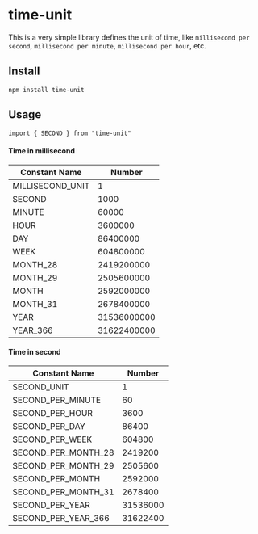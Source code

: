 # time-unit

This is a very simple library defines the unit of time, like `millisecond per second`, `millisecond per minute`, `millisecond per hour`, etc.

## Install

`npm install time-unit`

## Usage

`import { SECOND } from "time-unit"`

#### Time in millisecond

| Constant Name                     | Number                  |
|-----------------------------------|-------------------------|
| MILLISECOND_UNIT                  | 1                       |
| SECOND                            | 1000                    |
| MINUTE                            | 60000                   |
| HOUR                              | 3600000                 |
| DAY                               | 86400000                |
| WEEK                              | 604800000               |
| MONTH_28                          | 2419200000              |
| MONTH_29                          | 2505600000              |
| MONTH                             | 2592000000              |
| MONTH_31                          | 2678400000              |
| YEAR                              | 31536000000             |
| YEAR_366                          | 31622400000             |

#### Time in second

| Constant Name                     | Number                  |
|-----------------------------------|-------------------------|
| SECOND_UNIT                       | 1                       |
| SECOND_PER_MINUTE                 | 60                      |
| SECOND_PER_HOUR                   | 3600                    |
| SECOND_PER_DAY                    | 86400                   |
| SECOND_PER_WEEK                   | 604800                  |
| SECOND_PER_MONTH_28               | 2419200                 |
| SECOND_PER_MONTH_29               | 2505600                 |
| SECOND_PER_MONTH                  | 2592000                 |
| SECOND_PER_MONTH_31               | 2678400                 |
| SECOND_PER_YEAR                   | 31536000                |
| SECOND_PER_YEAR_366               | 31622400                |

